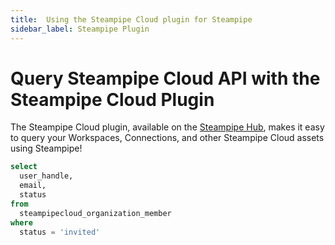 ```yaml
---
title:  Using the Steampipe Cloud plugin for Steampipe
sidebar_label: Steampipe Plugin
---
```



#  Query Steampipe Cloud API with the Steampipe Cloud Plugin
The Steampipe Cloud plugin, available on the [Steampipe Hub](https://hub.steampipe.io/plugins/turbot/steampipecloud), makes it easy to query your Workspaces, Connections, and other Steampipe Cloud assets using Steampipe!

```sql
select
  user_handle,
  email,
  status
from
  steampipecloud_organization_member
where
  status = 'invited'
```